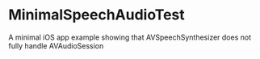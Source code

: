 # MinimalSpeechAudioTest
A minimal iOS app example showing that AVSpeechSynthesizer does not fully handle AVAudioSession
